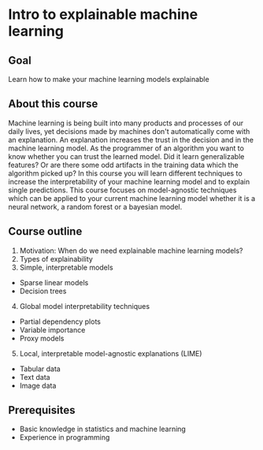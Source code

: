 
# Intro to explainable machine learning

## Goal
Learn how to make your machine learning models explainable


## About this course
Machine learning is being built into many products and processes of our daily lives, yet decisions made by machines don't automatically come with an explanation. An explanation increases the trust in the decision and in the machine learning model. As the programmer of an algorithm you want to know whether you can trust the learned model. Did it learn generalizable features? Or are there some odd artifacts in the training data which the algorithm picked up? In this course you will learn different techniques to increase the interpretability of your machine learning model and to explain single predictions. This course focuses on model-agnostic techniques which can be applied to your current machine learning model whether it is a neural network, a random forest or a bayesian model.


## Course outline

1. Motivation: When do we need explainable machine learning models?
2. Types of explainability
3. Simple, interpretable models
  - Sparse linear models
  - Decision trees
4. Global model interpretability techniques
  - Partial dependency plots
  - Variable importance
  - Proxy models
5. Local, interpretable model-agnostic explanations (LIME)
  - Tabular data
  - Text data
  - Image data


## Prerequisites

- Basic knowledge in statistics and machine learning
- Experience in programming
